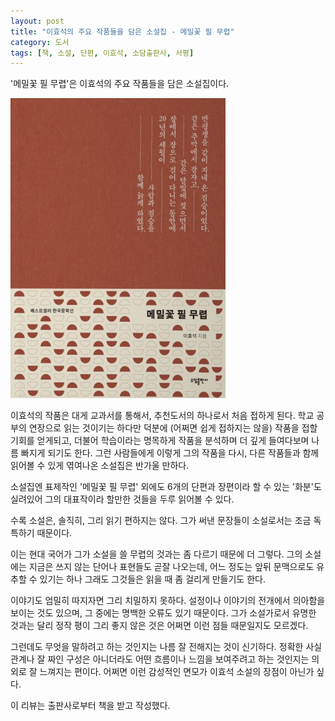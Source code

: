 ```yaml
---
layout: post
title: "이효석의 주요 작품들을 담은 소설집 - 메밀꽃 필 무렵"
category: 도서
tags: [책, 소설, 단편, 이효석, 소담출판사, 서평]
---
```


'메밀꽃 필 무렵'은
이효석의 주요 작품들을 담은 소설집이다.

![표지](/images/when-buckwheat-flowers-bloom-book-h480.jpg)

이효석의 작품은 대게 교과서를 통해서, 추천도서의 하나로서 처음 접하게 된다.
학교 공부의 연장으로 읽는 것이기는 하다만
덕분에 (어쩌면 쉽게 접하지는 않을) 작품을 접할 기회를 얻게되고,
더불어 학습이라는 명목하게 작품을 분석하며 더 깊게 들여다보며 나름 빠지게 되기도 한다.
그런 사람들에게 이렇게 그의 작품을 다시, 다른 작품들과 함께 읽어볼 수 있게 엮여나온 소설집은 반가울 만하다.

소설집엔 표제작인 '메밀꽃 필 무렵' 외에도
6개의 단편과 장편이라 할 수 있는 '화분'도 실려있어
그의 대표작이라 할만한 것들을 두루 읽어볼 수 있다.

수록 소설은, 솔직히, 그리 읽기 편하지는 않다.
그가 써낸 문장들이 소설로서는 조금 독특하기 때문이다.

이는 현대 국어가 그가 소설을 쓸 무렵의 것과는 좀 다르기 때문에 더 그렇다.
그의 소설에는 지금은 쓰지 않는 단어나 표현들도 곧잘 나오는데,
어느 정도는 앞뒤 문맥으로도 유추할 수 있기는 하나
그래도 그것들은 읽을 때 좀 걸리게 만들기도 한다.

이야기도 엄밀히 따지자면 그리 치밀하지 못하다.
설정이나 이야기의 전개에서 의아함을 보이는 것도 있으며,
그 중에는 명백한 오류도 있기 때문이다.
그가 소설가로서 유명한 것과는 달리 정작 평이 그리 좋지 않은 것은 어쩌면 이런 점들 때문일지도 모르겠다.

그런데도 무엇을 말하려고 하는 것인지는 나름 잘 전해지는 것이 신기하다.
정확한 사실관계나 잘 짜인 구성은 아니더라도
어떤 흐름이나 느낌을 보여주려고 하는 것인지는 의외로 잘 느껴지는 편이다.
어쩌면 이런 감성적인 면모가 이효석 소설의 장점이 아닌가 싶다.



<div class="im im-info">
이 리뷰는 출판사로부터 책을 받고 작성했다.
</div>
